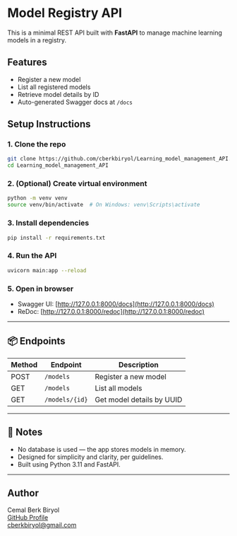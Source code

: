 # Model Registry API

This is a minimal REST API built with **FastAPI** to manage machine learning models in a registry.

## Features

- Register a new model
- List all registered models
- Retrieve model details by ID
- Auto-generated Swagger docs at `/docs`

## Setup Instructions

### 1. Clone the repo

```bash
git clone https://github.com/cberkbiryol/Learning_model_management_API.git
cd Learning_model_management_API
```

### 2. (Optional) Create virtual environment

```bash
python -m venv venv
source venv/bin/activate  # On Windows: venv\Scripts\activate
```

### 3. Install dependencies

```bash
pip install -r requirements.txt
```

### 4. Run the API

```bash
uvicorn main:app --reload
```

### 5. Open in browser

- Swagger UI: [http://127.0.0.1:8000/docs](http://127.0.0.1:8000/docs)
- ReDoc: [http://127.0.0.1:8000/redoc](http://127.0.0.1:8000/redoc)

---

## 📦 Endpoints

| Method | Endpoint        | Description                 |
|--------|------------------|-----------------------------|
| POST   | `/models`        | Register a new model        |
| GET    | `/models`        | List all models             |
| GET    | `/models/{id}`   | Get model details by UUID   |

---

## 📄 Notes

- No database is used — the app stores models in memory.
- Designed for simplicity and clarity, per guidelines.
- Built using Python 3.11 and FastAPI.

---

## Author

Cemal Berk Biryol  
[GitHub Profile](https://github.com/cberkbiryol)  
cberkbiryol@gmail.com

